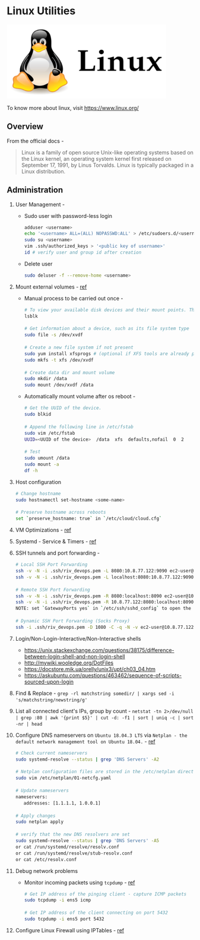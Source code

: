 # Linux Utilities
<img src="https://github.com/abhishektripathi24/platform-setup/blob/master/linux/images/linux-logo.png" width="430" height="200"/>

To know more about linux, visit https://www.linux.org/

## Overview
From the official docs -

> Linux is a family of open source Unix-like operating systems based on the Linux kernel, an operating system kernel first released on September 17, 1991, by Linus Torvalds. Linux is typically packaged in a Linux distribution.

## Administration
1. User Management -
    * Sudo user with password-less login
        ```bash
        adduser <username>
        echo '<username> ALL=(ALL) NOPASSWD:ALL' > /etc/sudoers.d/<username>
        sudo su <username>
        vim .ssh/authorized_keys > '<public key of username>'
        id # verify user and group id after creation
        ```
    * Delete user
         ```bash
        sudo deluser -f --remove-home <username>
        ```

2. Mount external volumes - [ref](https://docs.aws.amazon.com/AWSEC2/latest/UserGuide/ebs-using-volumes.html)
    * Manual process to be carried out once -
        ```bash
        # To view your available disk devices and their mount points. The output of lsblk removes the `/dev/` prefix from full device paths.
        lsblk
    
        # Get information about a device, such as its file system type
        sudo file -s /dev/xvdf
    
        # Create a new file system if not present
        sudo yum install xfsprogs # (optional if XFS tools are already present)
        sudo mkfs -t xfs /dev/xvdf 
    
        # Create data dir and mount volume
        sudo mkdir /data
        sudo mount /dev/xvdf /data
        ```
    * Automatically mount volume after os reboot -
        ```bash
        # Get the UUID of the device.
        sudo blkid

        # Append the following line in /etc/fstab
        sudo vim /etc/fstab
        UUID=<UUID of the device>  /data  xfs  defaults,nofail  0  2

        # Test
        sudo umount /data
        sudo mount -a
        df -h
        ```

3. Host configuration
    ```bash
    # Change hostname
    sudo hostnamectl set-hostname <some-name>
 
    # Preserve hostname across reboots
    set `preserve_hostname: true` in `/etc/cloud/cloud.cfg`
    ```

4. VM Optimizations - [ref](https://www.kernel.org/doc/Documentation/sysctl/vm.txt)

5. Systemd - Service & Timers - [ref](https://www.freedesktop.org/software/systemd/man/index.html)

6. SSH tunnels and port forwarding -
    ```bash
    # Local SSH Port Forwarding
    ssh -v -N -i .ssh/riv_devops.pem -L 8080:10.8.77.122:9090 ec2-user@10.8.77.122
    ssh -v -N -i .ssh/riv_devops.pem -L localhost:8080:10.8.77.122:9090 ec2-user@10.8.77.122
    
    # Remote SSH Port Forwarding
    ssh -v -N -i .ssh/riv_devops.pem -R 8080:localhost:8090 ec2-user@10.8.77.122 
    ssh -v -N -i .ssh/riv_devops.pem -R 10.8.77.122:8080:localhost:8090 ec2-user@10.8.77.122
    NOTE: set `GatewayPorts yes` in `/etc/ssh/sshd_config` to open the ports on 0.0.0.0 instead to 127.0.0.1
    
    # Dynamic SSH Port Forwarding (Socks Proxy)
    ssh -i .ssh/riv_devops.pem -D 1080 -C -q -N -v ec2-user@10.8.77.122
    ```

7. Login/Non-Login-Interactive/Non-Interactive shells
    * https://unix.stackexchange.com/questions/38175/difference-between-login-shell-and-non-login-shell 
    * http://mywiki.wooledge.org/DotFiles
    * https://docstore.mik.ua/orelly/unix3/upt/ch03_04.htm
    * https://askubuntu.com/questions/463462/sequence-of-scripts-sourced-upon-login
    
8. Find & Replace - `grep -rl matchstring somedir/ | xargs sed -i 's/matchstring/newstring/g'`

9. List all connected client's IPs, group by count - `netstat -tn 2>/dev/null | grep :80 | awk '{print $5}' | cut -d: -f1 | sort | uniq -c | sort -nr | head`

10. Configure DNS nameservers on `Ubuntu 18.04.3 LTS` via `Netplan - the default network management tool on Ubuntu 18.04.` - [ref](https://linuxize.com/post/how-to-set-dns-nameservers-on-ubuntu-18-04/)
    ```bash
    # Check current nameservers
    sudo systemd-resolve --status | grep 'DNS Servers' -A2
    
    # Netplan configuration files are stored in the /etc/netplan directory
    sudo vim /etc/netplan/01-netcfg.yaml
    
    # Update nameservers
    nameservers:
       addresses: [1.1.1.1, 1.0.0.1]
    
    # Apply changes
    sudo netplan apply
    
    # verify that the new DNS resolvers are set
    sudo systemd-resolve --status | grep 'DNS Servers' -A5
    or cat /run/systemd/resolve/resolv.conf
    or cat /run/systemd/resolve/stub-resolv.conf
    or cat /etc/resolv.conf
    ```

11. Debug network problems
    * Monitor incoming packets using `tcpdump` - [ref](https://www.tecmint.com/12-tcpdump-commands-a-network-sniffer-tool/)
        ```bash
        # Get IP address of the pinging client - capture ICMP packets
        sudo tcpdump -i ens5 icmp
        
        # Get IP address of the client connecting on port 5432
        sudo tcpdump -i ens5 port 5432
        ```

11. Configure Linux Firewall using IPTables - [ref](https://www.geeksforgeeks.org/how-to-setup-firewall-in-linux/) 
